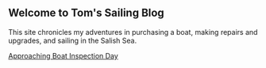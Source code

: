## Welcome to Tom's Sailing Blog

This site chronicles my adventures in purchasing a boat, making repairs and upgrades, and sailing in the Salish Sea.

[Approaching Boat Inspection Day](2022-03-14-approaching-boat-inspection-day.md)
